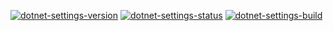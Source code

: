 [![dotnet-settings-version](https://img.shields.io/badge/Version-0.1.0-brightgreen.svg?style=flat)](https://www.npmjs.com/package/dotnet-settings/v/0.1.0)
[![dotnet-settings-status](https://img.shields.io/badge/Status-preview%201-brightgreen.svg?style=flat)](https://github.com/x-company/dotnet-settings#status)
 [![dotnet-settings-build](https://img.shields.io/badge/Builds-2-brightgreen.svg?style=flat)](https://github.com/x-company/dotnet-settings#status)
